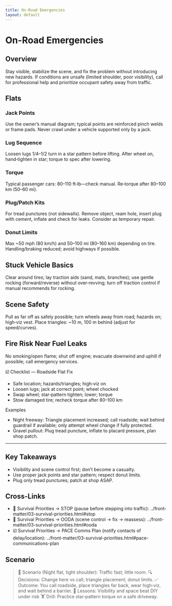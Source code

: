 ```yaml
---
title: On-Road Emergencies
layout: default
---
```


# On-Road Emergencies

## Overview
Stay visible, stabilize the scene, and fix the problem without introducing new hazards. If conditions are unsafe (limited shoulder, poor visibility), call for professional help and prioritize occupant safety away from traffic.

## Flats
### Jack Points
Use the owner’s manual diagram; typical points are reinforced pinch welds or frame pads. Never crawl under a vehicle supported only by a jack.

### Lug Sequence
Loosen lugs 1/4–1/2 turn in a star pattern before lifting. After wheel on, hand‑tighten in star; torque to spec after lowering.

### Torque
Typical passenger cars: 80–110 ft‑lb—check manual. Re‑torque after 80–100 km (50–60 mi).

### Plug/Patch Kits
For tread punctures (not sidewalls). Remove object, ream hole, insert plug with cement, inflate and check for leaks. Consider as temporary repair.

### Donut Limits
Max ~50 mph (80 km/h) and 50–100 mi (80–160 km) depending on tire. Handling/braking reduced; avoid highways if possible.

## Stuck Vehicle Basics
Clear around tires; lay traction aids (sand, mats, branches); use gentle rocking (forward/reverse) without over‑revving; turn off traction control if manual recommends for rocking.

## Scene Safety
Pull as far off as safely possible; turn wheels away from road; hazards on; high‑viz vest. Place triangles: ~10 m, 100 m behind (adjust for speed/curves).

## Fire Risk Near Fuel Leaks
No smoking/open flame; shut off engine; evacuate downwind and uphill if possible; call emergency services.

☑️ Checklist — Roadside Flat Fix
- Safe location; hazards/triangles; high‑viz on
- Loosen lugs; jack at correct point; wheel chocked
- Swap wheel; star‑pattern tighten; lower; torque
- Stow damaged tire; recheck torque after 80–100 km

Examples
- Night freeway: Triangle placement increased; call roadside; wait behind guardrail if available; only attempt wheel change if fully protected.
- Gravel pullout: Plug tread puncture, inflate to placard pressure, plan shop patch.

---

## Key Takeaways
- Visibility and scene control first; don’t become a casualty.
- Use proper jack points and star pattern; respect donut limits.
- Plug only tread punctures; patch at shop ASAP.

## Cross-Links
- 📝 Survival Priorities → STOP (pause before stepping into traffic): ../front-matter/03-survival-priorities.html#stop
- 📝 Survival Priorities → OODA (scene control → fix → reassess): ../front-matter/03-survival-priorities.html#ooda
- ☑️ Survival Priorities → PACE Comms Plan (notify contacts of delay/location): ../front-matter/03-survival-priorities.html#pace-communications-plan

## Scenario

> 🧭 Scenario (Night flat, tight shoulder): Traffic fast; little room.
> 🔍 Decisions: Change here vs call; triangle placement; donut limits.
> ✅ Outcome: You call roadside, place triangles far back, wear high‑viz, and wait behind a barrier.
> 🧠 Lessons: Visibility and space beat DIY under risk
> 🏋️ Drill: Practice star‑pattern torque on a safe driveway.
